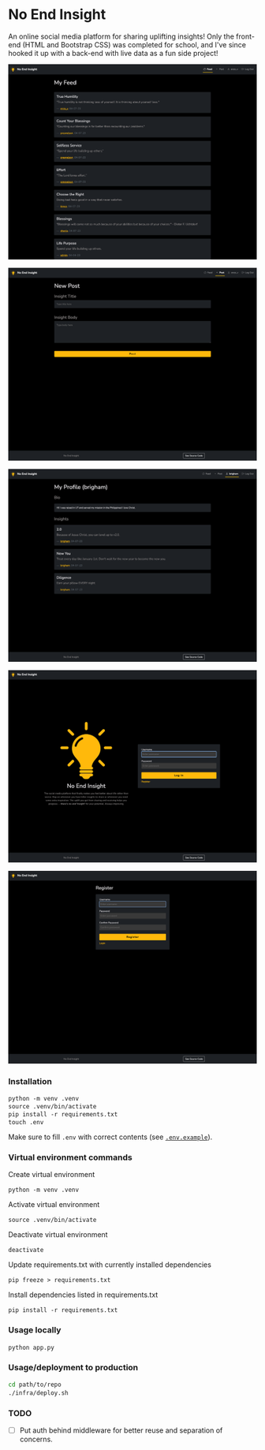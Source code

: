 # No End Insight

An online social media platform for sharing uplifting insights! Only the front-end (HTML and Bootstrap CSS) was completed for school, and I've since hooked it up with a back-end with live data as a fun side project!

![Feed Screenshot](./README-assets/README-feed-screenshot.png)

![New Post Screenshot](./README-assets/README-new-post-screenshot.png)

![Profile Screenshot](./README-assets/README-profile-screenshot.png)

![Login Screenshot](./README-assets/README-login-screenshot.png)

![Register Screenshot](./README-assets/README-register-screenshot.png)

### Installation

```
python -m venv .venv
source .venv/bin/activate
pip install -r requirements.txt
touch .env
```

Make sure to fill `.env` with correct contents (see [`.env.example`](/.env.example)).

### Virtual environment commands

Create virtual environment

```
python -m venv .venv
```

Activate virtual environment

```
source .venv/bin/activate
```

Deactivate virtual environment

```
deactivate
```

Update requirements.txt with currently installed dependencies

```
pip freeze > requirements.txt
```

Install dependencies listed in requirements.txt

```
pip install -r requirements.txt
```

### Usage locally

```
python app.py
```

### Usage/deployment to production

```bash
cd path/to/repo
./infra/deploy.sh
```

### TODO

- [ ] Put auth behind middleware for better reuse and separation of concerns.
